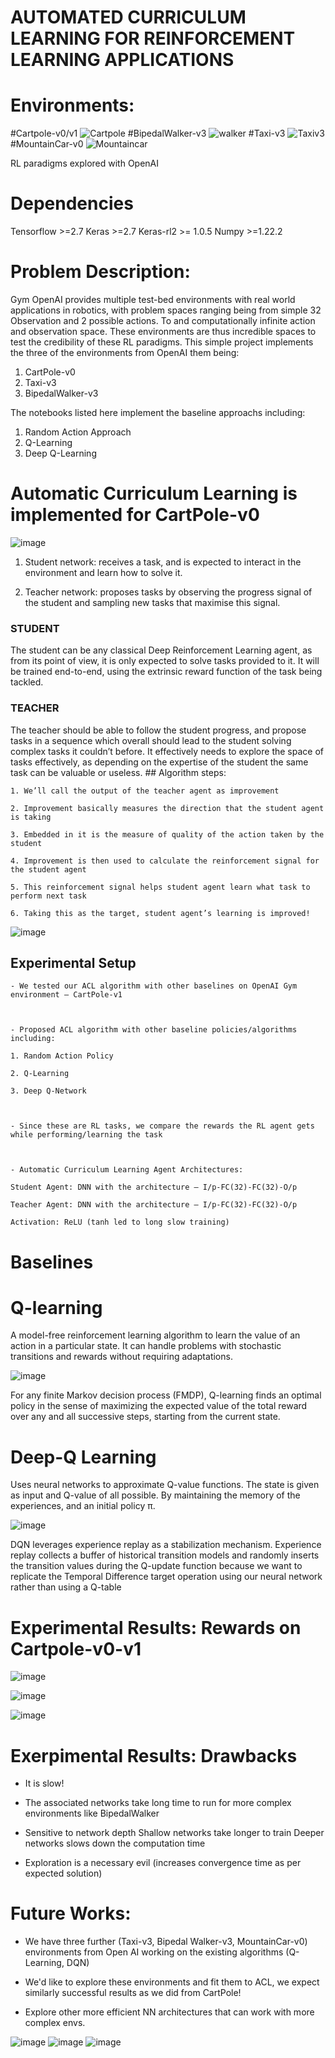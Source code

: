 # AUTOMATED CURRICULUM LEARNING FOR REINFORCEMENT LEARNING APPLICATIONS

 # Environments:
 #Cartpole-v0/v1
![Cartpole](https://user-images.githubusercontent.com/56117150/165373260-3ee1b77f-51fc-4bd0-a2dd-caf79c0e0c9a.gif)
 #BipedalWalker-v3
![walker](https://user-images.githubusercontent.com/56117150/165372944-d0418a32-e2d1-4478-8059-ee1dc2a4577e.gif)
 #Taxi-v3
![Taxiv3](https://user-images.githubusercontent.com/56117150/165373399-153b2f1f-e560-4e47-b6f7-1b50cbfe8a9d.gif)
 #MountainCar-v0
![Mountaincar](https://user-images.githubusercontent.com/56117150/165373163-c3b30e77-3ecf-4e8a-b9f4-7bfd85153fb4.gif)

 RL paradigms explored with OpenAI

# Dependencies 
Tensorflow >=2.7
Keras >=2.7
Keras-rl2 >= 1.0.5
Numpy >=1.22.2

# Problem Description:

Gym OpenAI provides multiple test-bed environments with real world applications in robotics, with problem spaces ranging being from simple 32 Observation and 2 possible actions. To and computationally infinite action and observation space. These environments are thus incredible spaces to test the credibility of these RL paradigms. This simple project implements the three of the environments from OpenAI them being: 

1. CartPole-v0
2. Taxi-v3
3. BipedalWalker-v3

The notebooks listed here implement the baseline approachs including:
1. Random Action Approach
2. Q-Learning 
3. Deep Q-Learning

# Automatic Curriculum Learning is implemented for **CartPole-v0**

![image](https://user-images.githubusercontent.com/56117150/165371010-470d76e9-68e8-4f59-a6a4-0b1c79ad70a1.png)


1. Student network: receives a task, and is expected to interact in the environment and learn how to solve it.

2. Teacher network: proposes tasks by observing the progress signal of the student and sampling new tasks that maximise this signal.

### **STUDENT**

The student can be any classical Deep Reinforcement Learning agent, as from its point of view, it is only expected to solve tasks provided to it. It will be trained end-to-end, using the extrinsic reward function of the task being tackled.

### **TEACHER**

The teacher should be able to follow the student progress, and propose tasks in a sequence which overall should lead to the student solving complex tasks it couldn’t before. It effectively needs to explore the space of tasks effectively, as depending on the expertise of the student the same task can be valuable or useless.
    ## Algorithm steps:

    1. We’ll call the output of the teacher agent as improvement

    2. Improvement basically measures the direction that the student agent is taking

    3. Embedded in it is the measure of quality of the action taken by the student

    4. Improvement is then used to calculate the reinforcement signal for the student agent

    5. This reinforcement signal helps student agent learn what task to perform next task

    6. Taking this as the target, student agent’s learning is improved!
    
![image](https://user-images.githubusercontent.com/56117150/165368905-4bdedbe9-d13b-40d1-b1c7-d456bde3ccfc.png)

## Experimental Setup 
    - We tested our ACL algorithm with other baselines on OpenAI Gym environment – CartPole-v1​

    ​

    - Proposed ACL algorithm with other baseline policies/algorithms including:​

    1. Random Action Policy​

    2. Q-Learning​

    3. Deep Q-Network​

    ​

    - Since these are RL tasks, we compare the rewards the RL agent gets while performing/learning the task​

    ​

    - Automatic Curriculum Learning Agent Architectures:​

    Student Agent: DNN with the architecture – I/p-FC(32)-FC(32)-O/p​

    Teacher Agent: DNN with the architecture – I/p-FC(32)-FC(32)-O/p​

    Activation: ReLU (tanh led to long slow training)
    
# Baselines 

# Q-learning
A model-free reinforcement learning algorithm to learn the value of an action in a particular state. It can handle problems with stochastic transitions and rewards without requiring adaptations.

![image](https://user-images.githubusercontent.com/56117150/165370721-4e1dafb8-2725-4dca-9c17-8bc429b45ebd.png)

For any finite Markov decision process (FMDP), Q-learning finds an optimal policy in the sense of maximizing the expected value of the total reward over any and all successive steps, starting from the current state.

# Deep-Q Learning 

Uses neural networks to approximate Q-value functions. The state is given as input and Q-value of all possible. By maintaining the memory of the experiences, and an initial policy π.

![image](https://user-images.githubusercontent.com/56117150/165370794-c74ff25d-8dc2-42a5-8ce0-49a38ca94fc2.png)

DQN leverages experience replay as a stabilization mechanism. Experience replay collects a buffer of historical transition models and randomly inserts the transition values during the Q-update function because we want to replicate the Temporal Difference target operation using our neural network rather than using a Q-table

# Experimental Results: Rewards on Cartpole-v0-v1

![image](https://user-images.githubusercontent.com/56117150/165371702-2b80f6d4-d212-43ba-a33d-a0bb992661d1.png)


![image](https://user-images.githubusercontent.com/56117150/165371904-30d60689-1d8d-48cf-96d6-a8c834dab0eb.png)


![image](https://user-images.githubusercontent.com/56117150/165371739-ce9a76b3-0128-47fd-9a66-0059af71bcf9.png)

# Exerpimental Results: Drawbacks

- It is slow!

- The associated networks take long time to run for more complex environments like BipedalWalker

- Sensitive to network depth
Shallow networks take longer to train
Deeper networks slows down the computation time

- Exploration is a necessary evil (increases convergence time as per expected solution)

# Future Works:

- We have three further (Taxi-v3, Bipedal Walker-v3, MountainCar-v0) environments from Open AI working on the existing algorithms (Q-Learning, DQN)

- We'd like to explore these environments and fit them to ACL, we expect similarly successful results as we did from CartPole!

- Explore other more efficient NN architectures that can work with more complex envs.


![image](https://user-images.githubusercontent.com/56117150/165372260-da93c683-f1ad-431f-8b31-98eb7c7b46f2.png)
![image](https://user-images.githubusercontent.com/56117150/165372277-22e8efe9-800f-4ff8-8aae-9423fc59e3ba.png)
![image](https://user-images.githubusercontent.com/56117150/165372289-99c92900-7d8f-4b93-9d84-05fc415c2c3b.png)



